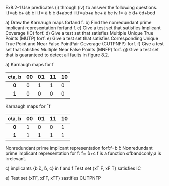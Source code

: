 Ex8.2-1
Use predicates (i) through (iv) to answer the following questions.
i.f=ab ̄c+  ̄ab ̄c
ii.f=   ̄a ̄b ̄c ̄d+abcd
iii.f=ab+a ̄bc+  ̄a ̄bc
iv.f=   ̄a ̄c ̄d+  ̄cd+bcd

a) Draw the Karnaugh maps forfand ̄f.
b) Find the nonredundant prime implicant representation forfand ̄f.
c) Give a test set that satisfies Implicant Coverage (IC) forf.
d) Give a test set that satisfies Multiple Unique True Points (MUTP) forf.
e) Give a test set that satisfies Corresponding Unique True Point and Near False PointPair Coverage (CUTPNFP) forf.
f) Give a test set that satisfies Multiple Near False Points (MNFP) forf.
g) Give a test set that is guaranteed to detect all faults in figure 8.2.


a)
Karnaugh maps for f

| c\a, b | 00 | 01 | 11 | 10 |
|:------:|----|----|----|----|
|  **0** | 0  | 1  | 1  | 0  |
|  **1** | 0  | 0  | 0  | 0  |

Karnaugh maps for ¯f

| c\a, b | 00 | 01 | 11 | 10 |
|:------:|----|----|----|----|
|  **0** | 1  | 0  | 0  | 1  |
|  **1** | 1  | 1  | 1  | 1  |

Nonredundant prime implicant representation forf:f=b ̄c
Nonredundant prime implicant representation for ̄f: ̄f= ̄b+c
f is a function ofbandconly;a is irrelevant.

c)
implicants {b ̄c, ̄b, c} in f and ̄f
Test set {xT F, xF T} satisfies IC

e)
Test set {xTF, xFF, xTT} sastifies CUTPNFP












